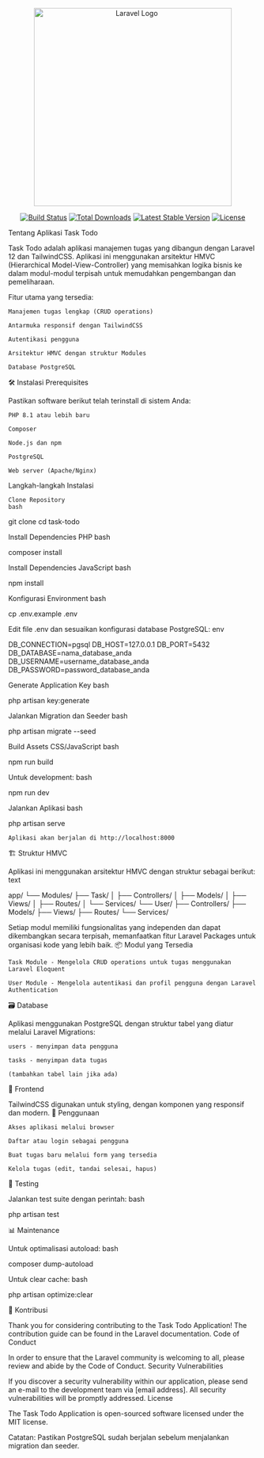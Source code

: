 <p align="center"> <a href="https://laravel.com" target="_blank"><img src="https://raw.githubusercontent.com/laravel/art/master/logo-lockup/5%20SVG/2%20CMYK/1%20Full%20Color/laravel-logolockup-cmyk-red.svg" width="400" alt="Laravel Logo"></a> </p><p align="center"> <a href="https://github.com/laravel/framework/actions"><img src="https://github.com/laravel/framework/workflows/tests/badge.svg" alt="Build Status"></a> <a href="https://packagist.org/packages/laravel/framework"><img src="https://img.shields.io/packagist/dt/laravel/framework" alt="Total Downloads"></a> <a href="https://packagist.org/packages/laravel/framework"><img src="https://img.shields.io/packagist/v/laravel/framework" alt="Latest Stable Version"></a> <a href="https://packagist.org/packages/laravel/framework"><img src="https://img.shields.io/packagist/l/laravel/framework" alt="License"></a> </p>
Tentang Aplikasi Task Todo

Task Todo adalah aplikasi manajemen tugas yang dibangun dengan Laravel 12 dan TailwindCSS. Aplikasi ini menggunakan arsitektur HMVC (Hierarchical Model-View-Controller) yang memisahkan logika bisnis ke dalam modul-modul terpisah untuk memudahkan pengembangan dan pemeliharaan.

Fitur utama yang tersedia:

    Manajemen tugas lengkap (CRUD operations)

    Antarmuka responsif dengan TailwindCSS

    Autentikasi pengguna

    Arsitektur HMVC dengan struktur Modules

    Database PostgreSQL

🛠️ Instalasi
Prerequisites

Pastikan software berikut telah terinstall di sistem Anda:

    PHP 8.1 atau lebih baru

    Composer

    Node.js dan npm

    PostgreSQL

    Web server (Apache/Nginx)

Langkah-langkah Instalasi

    Clone Repository
    bash

git clone <repository-url>
cd task-todo

Install Dependencies PHP
bash

composer install

Install Dependencies JavaScript
bash

npm install

Konfigurasi Environment
bash

cp .env.example .env

Edit file .env dan sesuaikan konfigurasi database PostgreSQL:
env

DB_CONNECTION=pgsql
DB_HOST=127.0.0.1
DB_PORT=5432
DB_DATABASE=nama_database_anda
DB_USERNAME=username_database_anda
DB_PASSWORD=password_database_anda

Generate Application Key
bash

php artisan key:generate

Jalankan Migration dan Seeder
bash

php artisan migrate --seed

Build Assets CSS/JavaScript
bash

npm run build

Untuk development:
bash

npm run dev

Jalankan Aplikasi
bash

php artisan serve

    Aplikasi akan berjalan di http://localhost:8000

🏗️ Struktur HMVC

Aplikasi ini menggunakan arsitektur HMVC dengan struktur sebagai berikut:
text

app/
└── Modules/
    ├── Task/
    │   ├── Controllers/
    │   ├── Models/
    │   ├── Views/
    │   ├── Routes/
    │   └── Services/
    └── User/
        ├── Controllers/
        ├── Models/
        ├── Views/
        ├── Routes/
        └── Services/

Setiap modul memiliki fungsionalitas yang independen dan dapat dikembangkan secara terpisah, memanfaatkan fitur Laravel Packages untuk organisasi kode yang lebih baik.
📦 Modul yang Tersedia

    Task Module - Mengelola CRUD operations untuk tugas menggunakan Laravel Eloquent

    User Module - Mengelola autentikasi dan profil pengguna dengan Laravel Authentication

🗃️ Database

Aplikasi menggunakan PostgreSQL dengan struktur tabel yang diatur melalui Laravel Migrations:

    users - menyimpan data pengguna

    tasks - menyimpan data tugas

    (tambahkan tabel lain jika ada)

🎨 Frontend

TailwindCSS digunakan untuk styling, dengan komponen yang responsif dan modern.
📝 Penggunaan

    Akses aplikasi melalui browser

    Daftar atau login sebagai pengguna

    Buat tugas baru melalui form yang tersedia

    Kelola tugas (edit, tandai selesai, hapus)

🧪 Testing

Jalankan test suite dengan perintah:
bash

php artisan test

📊 Maintenance

Untuk optimalisasi autoload:
bash

composer dump-autoload

Untuk clear cache:
bash

php artisan optimize:clear

🤝 Kontribusi

Thank you for considering contributing to the Task Todo Application! The contribution guide can be found in the Laravel documentation.
Code of Conduct

In order to ensure that the Laravel community is welcoming to all, please review and abide by the Code of Conduct.
Security Vulnerabilities

If you discover a security vulnerability within our application, please send an e-mail to the development team via [email address]. All security vulnerabilities will be promptly addressed.
License

The Task Todo Application is open-sourced software licensed under the MIT license.

Catatan: Pastikan PostgreSQL sudah berjalan sebelum menjalankan migration dan seeder.